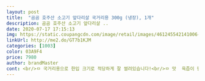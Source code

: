 ```yaml
---
layout: post 
title:  "곰곰 호주산 소고기 앞다리살 국거리용 300g (냉장), 1개" 
description: 곰곰 호주산 소고기 앞다리살 ..
date: 2020-07-17 17:15:13 
img: https://static.coupangcdn.com/image/retail/images/461245542141006-071eac55-b868-44c6-b71c-8c0773f81af7.jpg 
linkUrl: http://me2.do/GT7b1KJM 
categories: [1003] 
color: 03A9F4 
price: 7980 
author: brandMaster 
cont: <br/>ㅁ 국거리용으로 한입 크기로 적당하게 잘 썰려있습니다!<br/>ㅁ 맛  육즙이 팡팡 터져용<br/>ㅁ 신선도  완전 신선 합니당 ㅠㅠ<br/>ㅁ 유통기한  2020.<br/>05.<br/>03<br/>ㅁ 호주산<br/>고기 색도 선명하고 흡수제도 커서 핏물이 짝 흡수되서 냄새가 안 나고 좋았습니다 보기엔 맛있어 보여서 아이들 주려고 미역국을 끓였는데... <br/>.<br/><br/>고기가 부드럽지 않으면 단다리 먹보 둘째는 치아에 고기가 끼기 때문에 좀 짜증이 났네요.<br/> 줄때마다 고기를 가위로 조져야 하나;;; 그런생각에... <br/>  곰곰 양념고기들이 대부분 구매했던 제품들이 맛이 좋아서 이것도 기대했는데  기대에 훨 못 미치는 식감과 맛입니다.<br/><br/>고기가 뻑뻑하네요.<br/> 부드럽지 않습니다.<br/> 질긴건 아닌데 뻑뻑합니다.<br/> 고기 상태에 비해 육질이 부드러운 맛도 없고 .<br/>.<br/> 아 ;; 잘 못 샀구나 생각이 들었네요.<br/> 앞다리가 이리 맛이 없는건 아닐텐데;; 고기가 부드럽지 않아서 아이들 줄때 가위로 미친듯이 잘게 잘라서 주었네요.<br/><br/>고기는 냄새도 없고 신선했습니다.<br/><br/>구매가격 6200₩<br/>그!!<br/>끓인 미역국은 어찌 해결할지.<br/>.<br/><br/>데!!!!<br/>따로 갈라 따로 포장해 뒀거든요<br/> 
---
```

 